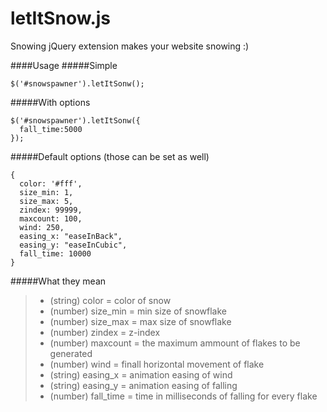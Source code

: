 # letItSnow.js
Snowing jQuery extension makes your website snowing :)

####Usage
#####Simple
```
$('#snowspawner').letItSonw();
```
#####With options
```
$('#snowspawner').letItSonw({
  fall_time:5000
});
```
#####Default options (those can be set as well)
```
{
  color: '#fff',
  size_min: 1,
  size_max: 5,
  zindex: 99999,
  maxcount: 100,
  wind: 250,
  easing_x: "easeInBack",
  easing_y: "easeInCubic",
  fall_time: 10000
}
```
#####What they mean
> - (string) color = color of snow
> - (number) size_min = min size of snowflake
> - (number) size_max = max size of snowflake
> - (number) zindex = z-index
> - (number) maxcount = the maximum ammount of flakes to be generated
> - (number) wind = finall horizontal movement of flake
> - (string) easing_x = animation easing of wind
> - (string) easing_y = animation easing of falling
> - (number) fall_time = time in milliseconds of falling for every flake
